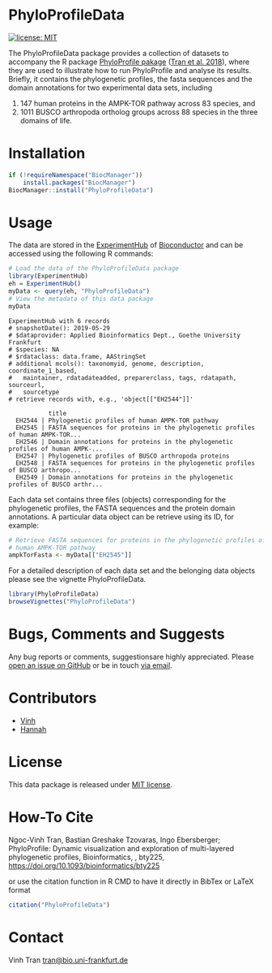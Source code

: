 # PhyloProfileData
[![license: MIT](https://img.shields.io/badge/license-MIT-lightgrey.svg)](https://opensource.org/licenses/MIT)

The PhyloProfileData package provides a collection of datasets to accompany the 
R package [PhyloProfile pakage](https://github.com/BIONF/PhyloProfile) 
([Tran et al. 2018](https://doi.org/10.1093/bioinformatics/bty225)), where they 
are used to illustrate how to run PhyloProfile and analyse its results. Briefly,
it contains the phylogenetic profiles, the fasta sequences and the domain 
annotations for two experimental data sets, including
1. 147 human proteins in the AMPK-TOR pathway across 83 species, and
2. 1011 BUSCO arthropoda ortholog groups across 88 species in the three domains 
of life.

# Installation

```r
if (!requireNamespace("BiocManager"))
    install.packages("BiocManager")
BiocManager::install("PhyloProfileData")
```

# Usage

The data are stored in the 
[ExperimentHub](https://bioconductor.org/packages/release/bioc/html/ExperimentHub.html) 
of [Bioconductor](http://bioconductor.org) and can be accessed using the 
following R commands:

```r
# Load the data of the PhyloProfileData package
library(ExperimentHub)
eh = ExperimentHub()
myData <- query(eh, "PhyloProfileData")
# View the metadata of this data package
myData
```

```
ExperimentHub with 6 records
# snapshotDate(): 2019-05-29 
# $dataprovider: Applied Bioinformatics Dept., Goethe University Frankfurt
# $species: NA
# $rdataclass: data.frame, AAStringSet
# additional mcols(): taxonomyid, genome, description, coordinate_1_based,
#   maintainer, rdatadateadded, preparerclass, tags, rdatapath, sourceurl,
#   sourcetype 
# retrieve records with, e.g., 'object[["EH2544"]]' 

           title                                                                         
  EH2544 | Phylogenetic profiles of human AMPK-TOR pathway                               
  EH2545 | FASTA sequences for proteins in the phylogenetic profiles of human AMPK-TOR...
  EH2546 | Domain annotations for proteins in the phylogenetic profiles of human AMPK-...
  EH2547 | Phylogenetic profiles of BUSCO arthropoda proteins                            
  EH2548 | FASTA sequences for proteins in the phylogenetic profiles of BUSCO arthropo...
  EH2549 | Domain annotations for proteins in the phylogenetic profiles of BUSCO arthr...
```


Each data set contains three files (objects) corresponding for the phylogenetic 
profiles, the FASTA sequences and the protein domain annotations. A particular 
data object can be retrieve using its ID, for example:

```r
# Retrieve FASTA sequences for proteins in the phylogenetic profiles of the 
# human AMPK-TOR pathway
ampkTorFasta <- myData[["EH2545"]]
```

For a detailed description of each data set and the belonging data objects 
please see the vignette PhyloProfileData.

```r
library(PhyloProfileData)
browseVignettes("PhyloProfileData")
```

# Bugs, Comments and Suggests
Any bug reports or comments, suggestionsare highly appreciated. Please [open an 
issue on GitHub](https://github.com/BIONF/PhyloProfileData/issues/new) or be in 
touch [via email](mailto:tran@bio.uni-frankfurt.de).

# Contributors
* [Vinh](https://github.com/trvinh)
* [Hannah](https://github.com/mueli94)

# License
This data package is released under [MIT license](https://github.com/BIONF/PhyloProfile/blob/master/LICENSE).

# How-To Cite
Ngoc-Vinh Tran, Bastian Greshake Tzovaras, Ingo Ebersberger; PhyloProfile: Dynamic visualization and exploration of multi-layered phylogenetic profiles, Bioinformatics, , bty225, https://doi.org/10.1093/bioinformatics/bty225

or use the citation function in R CMD to have it directly in BibTex or LaTeX format
```r
citation("PhyloProfileData")
```

# Contact
Vinh Tran
tran@bio.uni-frankfurt.de
